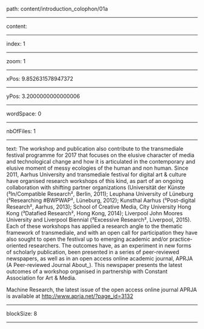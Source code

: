 path: content/introduction_colophon/01a

----

content: 

----

index: 1

----

zoom: 1

----

xPos: 9.852631578947372

----

yPos: 3.2000000000000006

----

wordSpace: 0

----

nbOfFiles: 1

----

text: The workshop and publication also contribute to the transmediale festival
programme for 2017 that focuses on the elusive character of media and
technological change and how it is articulated in the contemporary and
elusive moment of messy ecologies of the human and non human. Since 2011,
Aarhus University and transmediale festival for digital art & culture have
organised research workshops of this kind, as part of an ongoing
collaboration with shifting partner organizations (Universität der Künste
(³In/Compatible Research², Berlin, 2011); Leuphana University of Lüneburg
(³Researching #BWPWAP², Lüneburg, 2012); Kunsthal Aarhus (³Post-digital
Research², Aarhus, 2013); School of Creative Media, City University Hong
Kong (³Datafied Research², Hong Kong, 2014); Liverpool John Moores
University and Liverpool Biennial (³Excessive Research², Liverpool, 2015).
Each of these workshops has applied a research angle to the thematic
framework of transmediale, and with an open call for participation they
have also sought to open the festival up to emerging academic and/or
practice-oriented researchers. The outcomes have, as an experiment in new
forms of scholarly publication, been presented in a series of
peer-reviewed newspapers, as well as in an open access online academic
journal, APRJA (A Peer-reviewed Journal About_). This newspaper presents
the latest outcomes of a workshop organised in partnership with Constant
Association for Art & Media.

Machine Research, the latest issue of the open access online journal APRJA
is available at http://www.aprja.net/?page_id=3132


----

blockSize: 8

----

